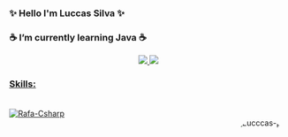 ### ✨ Hello I'm Luccas Silva ✨
### ☕ I’m currently learning Java ☕ 

<div align="center">
  <a href="https://github.com/Luccas-Silva">
  <img height="180em" src="https://github-readme-stats.vercel.app/api?username=Luccas-Silva&show_icons=true&theme=dracula&include_all_commits=true&count_private=true"/>
  <img height="180em" src="https://github-readme-stats.vercel.app/api/top-langs/?username=Luccas-Silva&layout=compact&langs_count=7&theme=dracula"/>
</div>

### Skills: 
<div style="display: inline_block"><br>
  <img align="center" alt="Rafa-Csharp" height="75" width="75" src="https://cdn.jsdelivr.net/gh/devicons/devicon/icons/java/java-plain.svg" />
</div> 

<img align="right" alt="Lucccas-pic" height="125" style="border-radius:50px;" src="https://cdn.discordapp.com/attachments/817202921355739137/943297883208310894/Design_sem_nome.gif"/>

<div
  ![Snake animation](https://github.com/Luccas-Silva/Luccas-Silva/blob/output/github-contribution-grid-snake.svg)
</div>


